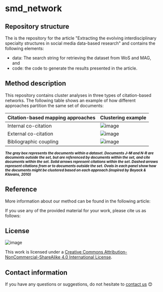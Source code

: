 # smd_network

## Repository structure
The is the repository for the article "Extracting the evolving interdisciplinary specialty structures in social media data-based research" and contains the following elements:

- data: The search string for retrieving the dataset from WoS and MAG, and
- code: the code to generate the results presented in the article.

## Method description
This repository contains cluster analyses in three types of citation-based networks. The following table shows an example of how different approaches partition the same set of documents:


| **Citation-based mapping approaches** | **Clustering example** |
|---------------------------------------|------------------------| 
| Internal co-citation                  | ![image](https://user-images.githubusercontent.com/60612969/134672485-22b88080-f442-4e01-a20b-c6b53b0e3087.png)|
| External co-citation                  |![image](https://user-images.githubusercontent.com/60612969/134672569-499084f4-9b94-452e-9a4e-832c834304f1.png) |
| Bibliographic coupling                |![image](https://user-images.githubusercontent.com/60612969/134672648-a539e55f-b775-432c-9d99-93142adbaac2.png) |

***<sub>The gray box represents the documents within a dataset. Documents J–M and N-R are documents outside the set, but are referenced by documents within the set, and cite documents within the set. Solid arrows represent citations within the set. Dashed arrows represent citations from or to documents outside the set. Ovals in each panel show how the documents might be clustered based on each approach (inspired by Boyack & Klavans, 2010)***


## Reference

More information about our method can be found in the following article:

If you use any of the provided material for your work, please cite us as follows:

## License
![image](https://user-images.githubusercontent.com/60612969/135886472-567c603e-8001-43e3-a808-f020ba14814d.png)

This work is licensed under a [Creative Commons Attribution-NonCommercial-ShareAlike 4.0 International License](https://creativecommons.org/licenses/by-nc-sa/4.0/). 

## Contact information
If you have any questions or suggestions, do not hesitate to [contact us](mailto:yangliufan@sodas.ku.dk) 😊

